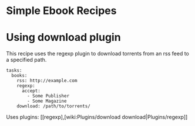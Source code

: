 # Simple Ebook Recipes

# Using download plugin

This recipe uses the regexp plugin to download torrents from an rss feed to a specified path.


    tasks:
      books:
        rss: http://example.com
        regexp:
          accept:
            - Some Publisher
            - Some Magazine
        download: /path/to/torrents/


Uses plugins:  [[regexp],[wiki:Plugins/download download|Plugins/regexp]]
